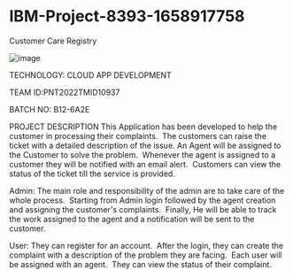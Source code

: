 # IBM-Project-8393-1658917758
Customer Care Registry


![image](https://user-images.githubusercontent.com/77910582/200153990-1a5919a5-1649-4f55-bbad-a256fb7ae68a.png)

TECHNOLOGY: CLOUD APP DEVELOPMENT

TEAM ID:PNT2022TMID10937

BATCH NO: B12-6A2E


PROJECT DESCRIPTION
This Application has been developed to help the customer in processing their complaints.  The customers can raise the ticket with a detailed description of the issue. An Agent will be assigned to the Customer to solve the problem.  Whenever the agent is assigned to a customer they will be notified with an email alert.  Customers can view the status of the ticket till the service is provided.   

Admin: The main role and responsibility of the admin are to take care of the whole process.  Starting from Admin login followed by the agent creation and assigning
the customer's complaints.  Finally, He will be able to track the work assigned to the agent and a notification will be sent to the customer.

User: They can register for an account.  After the login, they can create the complaint with a description of the problem they are facing.  Each user will be assigned with an agent.  They can view the status of their complaint.
